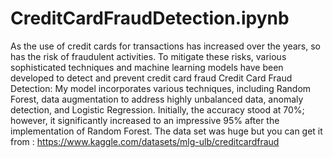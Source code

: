 # CreditCardFraudDetection.ipynb
As the use of credit cards for transactions has increased over the years, so has the risk of fraudulent activities. To mitigate these risks, various sophisticated techniques and machine learning models have been developed to detect and prevent credit card fraud Credit Card Fraud Detection: My model incorporates various techniques, including Random Forest, data augmentation to address highly unbalanced data, anomaly detection, and Logistic Regression. Initially, the accuracy stood at 70%; however, it significantly increased to an impressive 95% after the implementation of Random Forest. The data set was huge but you can get it from : https://www.kaggle.com/datasets/mlg-ulb/creditcardfraud
